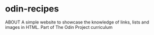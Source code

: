# odin-recipes
ABOUT
A simple website to showcase the knowledge of links, lists and images in HTML.
Part of The Odin Project curriculum